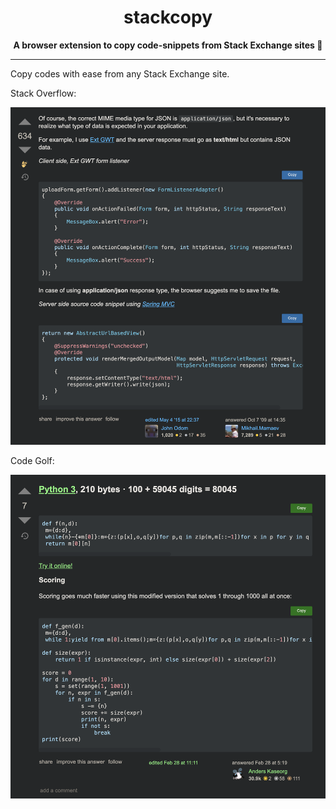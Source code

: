 <h1 align="center">stackcopy</h1>

<div align="center">
  <strong>A browser extension to copy code-snippets from Stack Exchange sites 🔖</strong>
</div>

_______________________________________________________

Copy codes with ease from any Stack Exchange site.

Stack Overflow:

![Screenshot](screenshots/stackoverflow.png)

Code Golf:

![Screenshot](screenshots/codegolf.png)
